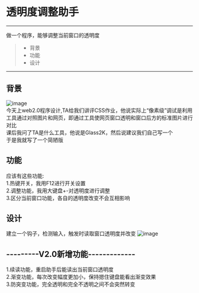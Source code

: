 # 透明度调整助手

------

做一个程序，能够调整当前窗口的透明度

> * 背景
> * 功能
> * 设计


------

## 背景
![image](https://github.com/luguanxing/LGX-Projects/blob/master/06-%E9%80%8F%E6%98%8E%E5%BA%A6%E8%B0%83%E6%95%B4%E5%8A%A9%E6%89%8B/pictures/pic0.jpg?raw=true)<br>
今天上web2.0程序设计,TA给我们讲评CSS作业，他说实际上“像素级”调试是利用工具通过对照图片和网页，即通过工具使网页窗口透明和窗口后方的标准图片进行对比<br>
课后我问了TA是什么工具，他说是Glass2K，然后说建议我们自己写一个<br>
于是我就写了一个简陋版<br>

## 功能
应该有这些功能:<br>
1.热键开关，我用F12进行开关设置<br>
2.调整功能，我用大键盘+-对透明度进行调整<br>
3.区分当前窗口功能，各自的透明度改变不会互相影响<br>

## 设计
建立一个钩子，检测输入，触发时读取窗口透明度并改变
![image](https://github.com/luguanxing/LGX-Projects/blob/master/06-%E9%80%8F%E6%98%8E%E5%BA%A6%E8%B0%83%E6%95%B4%E5%8A%A9%E6%89%8B/pictures/pic1.jpg?raw=true)<br>

## ---------V2.0新增功能-------------
1.续读功能，重启助手后能读出当前窗口透明度<br>
2.渐变功能，每次改变幅度更加小，保持摁住键盘能看出渐变效果<br>
3.防突变功能，完全透明和完全不透明之间不会突然转变<br>
